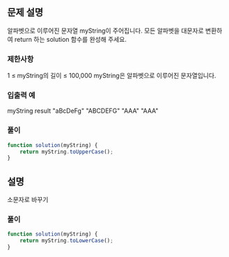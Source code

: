 ## 문제 설명

알파벳으로 이루어진 문자열 myString이 주어집니다. 모든 알파벳을 대문자로 변환하여 return 하는 solution 함수를 완성해 주세요.

### 제한사항

1 ≤ myString의 길이 ≤ 100,000
myString은 알파벳으로 이루어진 문자열입니다.

### 입출력 예

myString result
"aBcDeFg" "ABCDEFG"
"AAA" "AAA"

### 풀이

```javaScript
function solution(myString) {
    return myString.toUpperCase();
}
```

## 설명

소문자로 바꾸기

### 풀이

```javaScript
function solution(myString) {
    return myString.toLowerCase();
}
```
